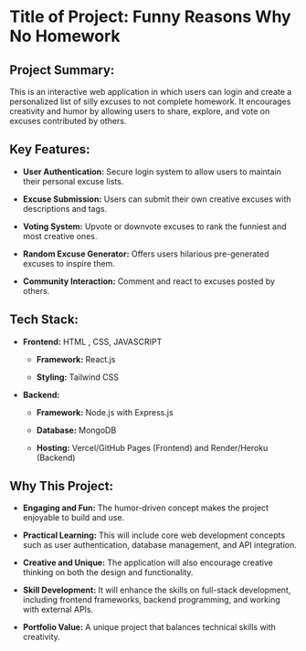 # Title of Project: Funny Reasons Why No Homework

## Project Summary:

This is an interactive web application in which users can login and create a personalized list of silly excuses to not complete homework. It encourages creativity and humor by allowing users to share, explore, and vote on excuses contributed by others.

## Key Features:

- **User Authentication:** Secure login system to allow users to maintain their personal excuse lists.

- **Excuse Submission:** Users can submit their own creative excuses with descriptions and tags.

- **Voting System:** Upvote or downvote excuses to rank the funniest and most creative ones.

- **Random Excuse Generator:** Offers users hilarious pre-generated excuses to inspire them.

- **Community Interaction:** Comment and react to excuses posted by others.


## Tech Stack:

- **Frontend:** HTML , CSS, JAVASCRIPT 
 
    - **Framework:** React.js

    - **Styling:** Tailwind CSS 

- **Backend:**

    - **Framework:** Node.js with Express.js

    - **Database:** MongoDB

    - **Hosting:** Vercel/GitHub Pages (Frontend) and Render/Heroku (Backend)


## Why This Project:

- **Engaging and Fun:** The humor-driven concept makes the project enjoyable to build and use.

- **Practical Learning:** This will include core web development concepts such as user authentication, database management, and API integration.

- **Creative and Unique:** The application will also encourage creative thinking on both the design and functionality.

- **Skill Development:** It will enhance the skills on full-stack development, including frontend frameworks, backend programming, and working with external APIs.

- **Portfolio Value:** A unique project that balances technical skills with creativity.